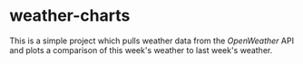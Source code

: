 # weather-charts

This is a simple project which pulls weather data from the _OpenWeather_ API and plots a comparison of this week's weather to last week's weather.